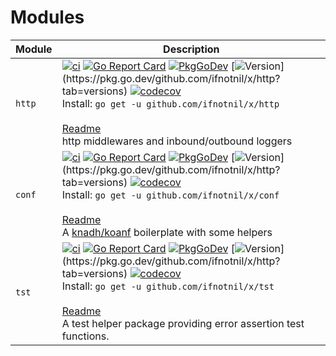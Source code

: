 # Modules

<!---
https://docs.codecov.com/docs/status-badges
-->



| Module | Description |
| -------- | ------- |
| `http` | [![ci](https://github.com/ifnotnil/x/actions/workflows/sub_http.yml/badge.svg)](https://github.com/ifnotnil/x/actions/workflows/sub_http.yml) [![Go Report Card](https://goreportcard.com/badge/github.com/ifnotnil/x/http)](https://goreportcard.com/report/github.com/ifnotnil/x/http) [![PkgGoDev](https://pkg.go.dev/badge/github.com/ifnotnit/x/http)](https://pkg.go.dev/github.com/ifnotnil/x/http) [![Version](https://img.shields.io/github/v/tag/ifnotnil/x?filter=http%2F*)](https://pkg.go.dev/github.com/ifnotnil/x/http?tab=versions) [![codecov](https://codecov.io/gh/ifnotnil/x/graph/badge.svg?token=n0t9q5Y3Sf&component=http)](https://codecov.io/gh/ifnotnil/x)<br>Install: `go get -u github.com/ifnotnil/x/http`<br><br>[Readme](http/README.md)<br>http middlewares and inbound/outbound loggers |
| `conf` | [![ci](https://github.com/ifnotnil/x/actions/workflows/sub_conf.yml/badge.svg)](https://github.com/ifnotnil/x/actions/workflows/sub_conf.yml) [![Go Report Card](https://goreportcard.com/badge/github.com/ifnotnil/x/conf)](https://goreportcard.com/report/github.com/ifnotnil/x/conf) [![PkgGoDev](https://pkg.go.dev/badge/github.com/ifnotnit/x/conf)](https://pkg.go.dev/github.com/ifnotnil/x/conf) [![Version](https://img.shields.io/github/v/tag/ifnotnil/x?filter=conf%2F*)](https://pkg.go.dev/github.com/ifnotnil/x/http?tab=versions) [![codecov](https://codecov.io/gh/ifnotnil/x/graph/badge.svg?token=n0t9q5Y3Sf&component=conf)](https://codecov.io/gh/ifnotnil/x)<br>Install: `go get -u github.com/ifnotnil/x/conf`<br><br>[Readme](conf/README.md)<br>A [knadh/koanf](github.com/knadh/koanf) boilerplate with some helpers |
| `tst` | [![ci](https://github.com/ifnotnil/x/actions/workflows/sub_tst.yml/badge.svg)](https://github.com/ifnotnil/x/actions/workflows/sub_tst.yml) [![Go Report Card](https://goreportcard.com/badge/github.com/ifnotnil/x/tst)](https://goreportcard.com/report/github.com/ifnotnil/x/tst) [![PkgGoDev](https://pkg.go.dev/badge/github.com/ifnotnit/x/tst)](https://pkg.go.dev/github.com/ifnotnil/x/tst) [![Version](https://img.shields.io/github/v/tag/ifnotnil/x?filter=tst%2F*)](https://pkg.go.dev/github.com/ifnotnil/x/http?tab=versions) [![codecov](https://codecov.io/gh/ifnotnil/x/graph/badge.svg?token=n0t9q5Y3Sf&component=tst)](https://codecov.io/gh/ifnotnil/x)<br>Install: `go get -u github.com/ifnotnil/x/tst`<br><br>[Readme](tst/README.md)<br>A test helper package providing error assertion test functions. |


